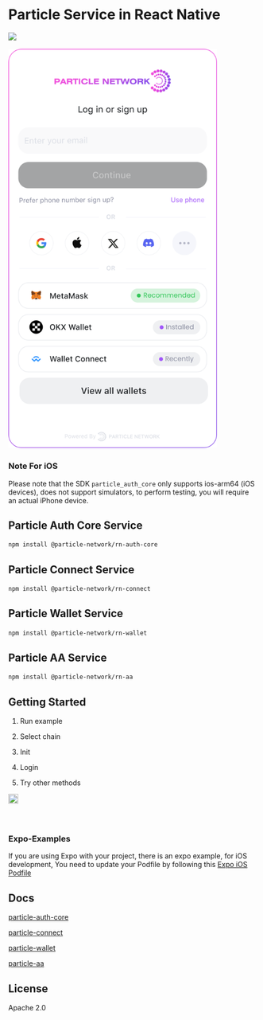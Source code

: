 # Particle Service in React Native

![](https://img.shields.io/npm/v/@particle-network/rn-base?color=blue&style=round) 

<img width="420" src="/images/connectkit-mobile.svg"></img>

### Note For iOS
Please note that the SDK `particle_auth_core` only supports ios-arm64 (iOS devices), does not support simulators, to perform testing, you will require an actual iPhone device.


## Particle Auth Core Service
```sh
npm install @particle-network/rn-auth-core
```

## Particle Connect Service
```sh
npm install @particle-network/rn-connect
```

## Particle Wallet Service
```sh
npm install @particle-network/rn-wallet
```

## Particle AA Service
```sh
npm install @particle-network/rn-aa
```



## Getting Started

1. Run example

2. Select chain

3. Init

4. Login

5. Try other methods

<div align="left">
  <img src="https://user-images.githubusercontent.com/18244874/224315719-7c94b6db-3a2f-4ce5-8a40-ea1a11ccc515.gif" width=20% height=20%>
  <br>
  <br>
  <br>
</div>

### Expo-Examples

If you are using Expo with your project, there is an expo example, for iOS development, You need to update your Podfile by following this [Expo iOS Podfile](https://github.com/Particle-Network/particle-react-native/blob/master/Expo-Examples/new-expo-app/ios/Podfile)

## Docs

[particle-auth-core](https://developers.particle.network/api-reference/auth/mobile-sdks/react)

[particle-connect](https://developers.particle.network/api-reference/connect/mobile/react)

[particle-wallet](https://developers.particle.network/api-reference/wallet/mobile/react)

[particle-aa](https://developers.particle.network/api-reference/aa/sdks/mobile/react)


## License

Apache 2.0
